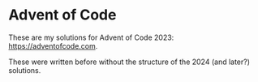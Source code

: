 # Advent of Code
These are my solutions for Advent of Code 2023: https://adventofcode.com.

These were written before without the structure of the 2024 (and later?) solutions.

